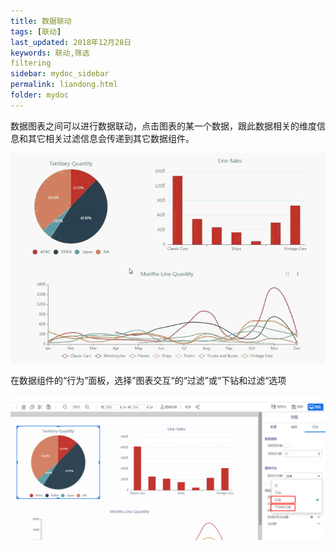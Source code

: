 ```yaml
---
title: 数据联动
tags: [联动]
last_updated: 2018年12月28日
keywords: 联动,筛选
filtering
sidebar: mydoc_sidebar
permalink: liandong.html
folder: mydoc
---
```


数据图表之间可以进行数据联动，点击图表的某一个数据，跟此数据相关的维度信息和其它相关过滤信息会传递到其它数据组件。

![2019.11.21-17.10.40](../../../images/2019.11.21-17.10.40.gif)

在数据组件的“行为”面板，选择”图表交互“的“过滤”或“下钻和过滤“选项

![image-20191121173818572](../../../images/image-20191121173818572.png)

